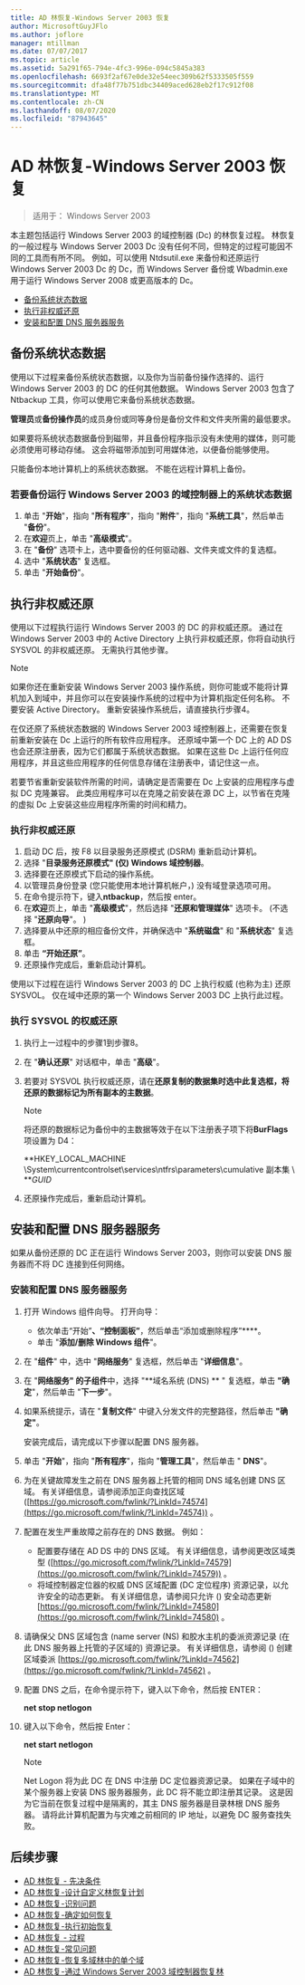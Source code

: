 ```yaml
---
title: AD 林恢复-Windows Server 2003 恢复
author: MicrosoftGuyJFlo
ms.author: joflore
manager: mtillman
ms.date: 07/07/2017
ms.topic: article
ms.assetid: 5a291f65-794e-4fc3-996e-094c5845a383
ms.openlocfilehash: 6693f2af67e0de32e54eec309b62f5333505f559
ms.sourcegitcommit: dfa48f77b751dbc34409aced628eb2f17c912f08
ms.translationtype: MT
ms.contentlocale: zh-CN
ms.lasthandoff: 08/07/2020
ms.locfileid: "87943645"
---
```

# <a name="ad-forest-recovery---windows-server-2003-recovery"></a>AD 林恢复-Windows Server 2003 恢复

>适用于： Windows Server 2003

本主题包括运行 Windows Server 2003 的域控制器 (Dc) 的林恢复过程。 林恢复的一般过程与 Windows Server 2003 Dc 没有任何不同，但特定的过程可能因不同的工具而有所不同。 例如，可以使用 Ntdsutil.exe 来备份和还原运行 Windows Server 2003 Dc 的 Dc，而 Windows Server 备份或 Wbadmin.exe 用于运行 Windows Server 2008 或更高版本的 Dc。

- [备份系统状态数据](#backing-up-the-system-state-data)
- [执行非权威还原](#performing-a-nonauthoritative-restore)
- [安装和配置 DNS 服务器服务](#install-and-configure-the-dns-server-service)

## <a name="backing-up-the-system-state-data"></a>备份系统状态数据
使用以下过程来备份系统状态数据，以及你为当前备份操作选择的、运行 Windows Server 2003 的 DC 的任何其他数据。 Windows Server 2003 包含了 Ntbackup 工具，你可以使用它来备份系统状态数据。

**管理员**或**备份操作员**的成员身份或同等身份是备份文件和文件夹所需的最低要求。

如果要将系统状态数据备份到磁带，并且备份程序指示没有未使用的媒体，则可能必须使用可移动存储。 这会将磁带添加到可用媒体池，以便备份能够使用。

只能备份本地计算机上的系统状态数据。 不能在远程计算机上备份。

### <a name="to-back-up-the-system-state-data-on-a-domain-controller-that-runs-windows-server-2003"></a>若要备份运行 Windows Server 2003 的域控制器上的系统状态数据

1. 单击 "**开始**"，指向 "**所有程序**"，指向 "**附件**"，指向 "**系统工具**"，然后单击 "**备份**"。
2. 在**欢迎**页上，单击 "**高级模式**"。
3. 在 "**备份**" 选项卡上，选中要备份的任何驱动器、文件夹或文件的复选框。
4. 选中 "**系统状态**" 复选框。
5. 单击 "**开始备份**"。

## <a name="performing-a-nonauthoritative-restore"></a>执行非权威还原

使用以下过程执行运行 Windows Server 2003 的 DC 的非权威还原。 通过在 Windows Server 2003 中的 Active Directory 上执行非权威还原，你将自动执行 SYSVOL 的非权威还原。 无需执行其他步骤。

> [!NOTE]
> 如果你还在重新安装 Windows Server 2003 操作系统，则你可能或不能将计算机加入到域中，并且你可以在安装操作系统的过程中为计算机指定任何名称。 不要安装 Active Directory。 重新安装操作系统后，请直接执行步骤4。

在仅还原了系统状态数据的 Windows Server 2003 域控制器上，还需要在恢复前重新安装在 Dc 上运行的所有软件应用程序。 还原域中第一个 DC 上的 AD DS 也会还原注册表，因为它们都属于系统状态数据。 如果在这些 Dc 上运行任何应用程序，并且这些应用程序的任何信息存储在注册表中，请记住这一点。

若要节省重新安装软件所需的时间，请确定是否需要在 Dc 上安装的应用程序与虚拟 DC 克隆兼容。 此类应用程序可以在克隆之前安装在源 DC 上，以节省在克隆的虚拟 Dc 上安装这些应用程序所需的时间和精力。

### <a name="to-perform-a-nonauthoritative-restore"></a>执行非权威还原

1. 启动 DC 后，按 F8 以目录服务还原模式 (DSRM) 重新启动计算机。
2. 选择 "**目录服务还原模式" (仅) Windows 域控制器**。
3. 选择要在还原模式下启动的操作系统。
4. 以管理员身份登录 (您只能使用本地计算机帐户，) 没有域登录选项可用。
5. 在命令提示符下，键入**ntbackup**，然后按 enter。
6. 在**欢迎**页上，单击 "**高级模式**"，然后选择 "**还原和管理媒体**" 选项卡。 (不选择 "**还原向导**"。 ) 
7. 选择要从中还原的相应备份文件，并确保选中 "**系统磁盘**" 和 "**系统状态**" 复选框。
8. 单击 **“开始还原”**。
9. 还原操作完成后，重新启动计算机。

使用以下过程在运行 Windows Server 2003 的 DC 上执行权威 (也称为主) 还原 SYSVOL。 仅在域中还原的第一个 Windows Server 2003 DC 上执行此过程。

### <a name="to-perform-an-authoritative-restore-of-sysvol"></a>执行 SYSVOL 的权威还原

1. 执行上一过程中的步骤1到步骤8。
2. 在 "**确认还原**" 对话框中，单击 "**高级**"。
3. 若要对 SYSVOL 执行权威还原，请在**还原复制的数据集时选中此复选框，将还原的数据标记为所有副本的主数据**。

   > [!NOTE]
   > 将还原的数据标记为备份中的主数据等效于在以下注册表子项下将**BurFlags**项设置为 D4：
   >
   > **HKEY_LOCAL_MACHINE \System\currentcontrolset\services\ntfrs\parameters\cumulative 副本集 \\ ***GUID*

4. 还原操作完成后，重新启动计算机。

## <a name="install-and-configure-the-dns-server-service"></a>安装和配置 DNS 服务器服务

如果从备份还原的 DC 正在运行 Windows Server 2003，则你可以安装 DNS 服务器而不将 DC 连接到任何网络。

### <a name="to-install-and-configure-the-dns-server-service"></a>安装和配置 DNS 服务器服务

1. 打开 Windows 组件向导。 打开向导：

   - 依次单击“开始”****、“控制面板”****，然后单击“添加或删除程序”****。
   - 单击 "**添加/删除 Windows 组件**"。

2. 在 "**组件**" 中，选中 "**网络服务**" 复选框，然后单击 "**详细信息**"。
3. 在 "**网络服务" 的子组件**中，选择 "**域名系统 (DNS) ** " 复选框，单击 **"确定**"，然后单击 "**下一步**"。
4. 如果系统提示，请在 "**复制文件**" 中键入分发文件的完整路径，然后单击 **"确定"**。

   安装完成后，请完成以下步骤以配置 DNS 服务器。

5. 单击 "**开始**"，指向 "**所有程序**"，指向 "**管理工具**"，然后单击 " **DNS**"。
6. 为在关键故障发生之前在 DNS 服务器上托管的相同 DNS 域名创建 DNS 区域。 有关详细信息，请参阅添加正向查找区域 ([https://go.microsoft.com/fwlink/?LinkId=74574](https://go.microsoft.com/fwlink/?LinkId=74574)) 。
7. 配置在发生严重故障之前存在的 DNS 数据。 例如：

   - 配置要存储在 AD DS 中的 DNS 区域。 有关详细信息，请参阅更改区域类型 ([https://go.microsoft.com/fwlink/?LinkId=74579](https://go.microsoft.com/fwlink/?LinkId=74579)) 。
   - 将域控制器定位器的权威 DNS 区域配置 (DC 定位程序) 资源记录，以允许安全的动态更新。 有关详细信息，请参阅只允许 () 安全动态更新 [https://go.microsoft.com/fwlink/?LinkId=74580](https://go.microsoft.com/fwlink/?LinkId=74580) 。

8. 请确保父 DNS 区域包含 (name server (NS) 和胶水主机的委派资源记录 (在此 DNS 服务器上托管的子区域的) 资源记录。 有关详细信息，请参阅 () 创建区域委派 [https://go.microsoft.com/fwlink/?LinkId=74562](https://go.microsoft.com/fwlink/?LinkId=74562) 。
9. 配置 DNS 之后，在命令提示符下，键入以下命令，然后按 ENTER：

   **net stop netlogon**

10. 键入以下命令，然后按 Enter：

    **net start netlogon**

    > [!NOTE]
    > Net Logon 将为此 DC 在 DNS 中注册 DC 定位器资源记录。 如果在子域中的某个服务器上安装 DNS 服务器服务，此 DC 将不能立即注册其记录。 这是因为它当前在恢复过程中是隔离的，其主 DNS 服务器是目录林根 DNS 服务器。 请将此计算机配置为与灾难之前相同的 IP 地址，以避免 DC 服务查找失败。

## <a name="next-steps"></a>后续步骤

- [AD 林恢复 - 先决条件](AD-Forest-Recovery-Prerequisties.md)
- [AD 林恢复-设计自定义林恢复计划](AD-Forest-Recovery-Devising-a-Plan.md)
- [AD 林恢复-识别问题](AD-Forest-Recovery-Identify-the-Problem.md)
- [AD 林恢复-确定如何恢复](AD-Forest-Recovery-Determine-how-to-Recover.md)
- [AD 林恢复-执行初始恢复](AD-Forest-Recovery-Perform-initial-recovery.md)
- [AD 林恢复 - 过程](AD-Forest-Recovery-Procedures.md)
- [AD 林恢复-常见问题](AD-Forest-Recovery-FAQ.md)
- [AD 林恢复-恢复多域林中的单个域](AD-Forest-Recovery-Single-Domain-in-Multidomain-Recovery.md)
- [AD 林恢复-通过 Windows Server 2003 域控制器恢复林](AD-Forest-Recovery-Windows-Server-2003.md)
